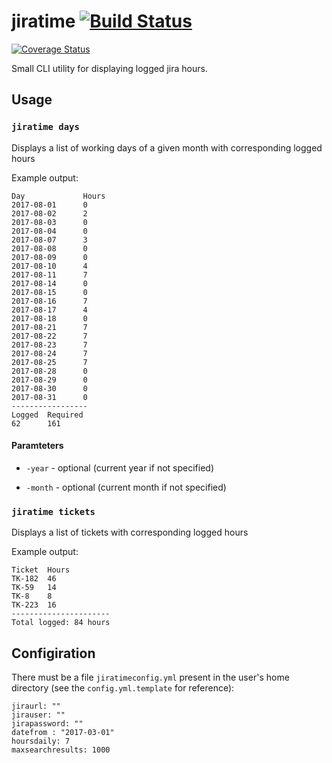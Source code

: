 # jiratime [![Build Status](https://travis-ci.org/baniol/jiratime.svg?branch=master)](https://travis-ci.org/baniol/jiratime)

[![Coverage Status](https://coveralls.io/repos/github/baniol/jiratime/badge.svg?branch=master)](https://coveralls.io/github/baniol/jiratime?branch=master)

Small CLI utility for displaying logged jira hours.

## Usage

### `jiratime days`

Displays a list of working days of a given month with corresponding logged hours

Example output:

```
Day             Hours
2017-08-01      0
2017-08-02      2
2017-08-03      0
2017-08-04      0
2017-08-07      3
2017-08-08      0
2017-08-09      0
2017-08-10      4
2017-08-11      7
2017-08-14      0
2017-08-15      0
2017-08-16      7
2017-08-17      4
2017-08-18      0
2017-08-21      7
2017-08-22      7
2017-08-23      7
2017-08-24      7
2017-08-25      7
2017-08-28      0
2017-08-29      0
2017-08-30      0
2017-08-31      0
-----------------
Logged  Required
62      161
```

#### Paramteters

* `-year` - optional (current year if not specified)

* `-month` - optional (current month if not specified)

### `jiratime tickets`

Displays a list of tickets with corresponding logged hours

Example output:

```
Ticket  Hours
TK-182  46
TK-59   14
TK-8    8
TK-223  16
----------------------
Total logged: 84 hours
```

## Configiration

There must be a file `jiratimeconfig.yml` present in the user's home directory (see the `config.yml.template` for reference):

```
jiraurl: ""
jirauser: ""
jirapassword: ""
datefrom : "2017-03-01"
hoursdaily: 7
maxsearchresults: 1000
```
